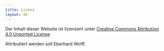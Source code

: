 ```yaml
---
title: Lizenz
layout: de
---
```


Der Inhalt dieser Website ist lizensiert unter [Creative Commons
Attribution 4.0 Unported
License](http://creativecommons.org/licenses/by/4.0/)

Attributiert werden soll Eberhard Wolff.
